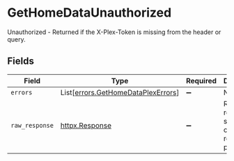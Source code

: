 # GetHomeDataUnauthorized

Unauthorized - Returned if the X-Plex-Token is missing from the header or query.


## Fields

| Field                                                                              | Type                                                                               | Required                                                                           | Description                                                                        |
| ---------------------------------------------------------------------------------- | ---------------------------------------------------------------------------------- | ---------------------------------------------------------------------------------- | ---------------------------------------------------------------------------------- |
| `errors`                                                                           | List[[errors.GetHomeDataPlexErrors](../../models/errors/gethomedataplexerrors.md)] | :heavy_minus_sign:                                                                 | N/A                                                                                |
| `raw_response`                                                                     | [httpx.Response](https://www.python-httpx.org/api/#response)                       | :heavy_minus_sign:                                                                 | Raw HTTP response; suitable for custom response parsing                            |